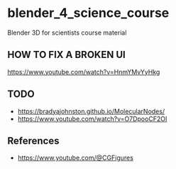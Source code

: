 # blender_4_science_course
Blender 3D for scientists course material


## HOW TO FIX A BROKEN UI

https://www.youtube.com/watch?v=HnmYMvYyHkg


## TODO

 * https://bradyajohnston.github.io/MolecularNodes/
 * https://www.youtube.com/watch?v=O7DpooCF2OI

## References

 * https://www.youtube.com/@CGFigures
 